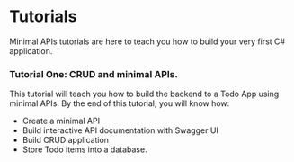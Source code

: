 # Tutorials

Minimal APIs tutorials are here to teach you how to build your very first C# application. 

### Tutorial One:  CRUD and minimal APIs. 

This tutorial will teach you how to build the backend to a Todo App using minimal APIs. By the end of this tutorial, you will know how: 
- Create a minimal API
- Build interactive API documentation with Swagger UI 
- Build CRUD application 
- Store Todo items into a database.

